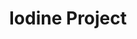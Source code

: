 ---
title: Iodine Project
layout: item.html
item: 'Грядки и клумбы'
subcategory: 'Садовые изделия'
caption: 'Металлические контейнеры для растений'
subcategory_link: '/sadovye-izdeliya'
item_info:
    price: 'от 500 ₽ за шт'
    time_production: '1 день'
content:
    - paragraph: 'Грядки из оцинкованной стали представляют из себя невысокие ограждения, внутри которых обычно помещается земля с различными растениями или овощами.'
    - paragraph: 'Отлично подходит в условиях ограниченных пространств, а также позволяет разграничивать пространство внутри огорода.'
    - image: '/services/gryadka.jpg'
---